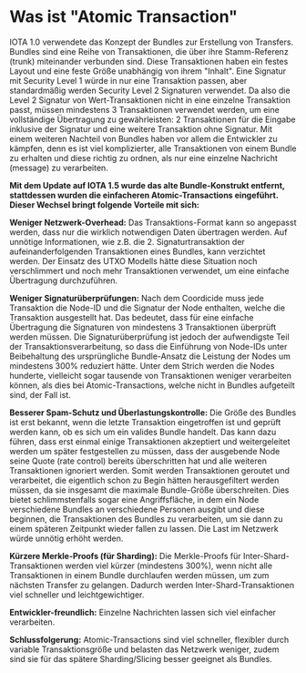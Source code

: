 <!--
---article_info
title: Was ist Chrysalis?
author: [author_1]
reviews: [DanieKrie, reviewer_2]
---
-->

# Was ist "Atomic Transaction"

IOTA 1.0 verwendete das Konzept der Bundles zur Erstellung von Transfers. Bundles sind eine Reihe von Transaktionen, die über ihre Stamm-Referenz (trunk) miteinander verbunden sind. Diese Transaktionen haben ein festes Layout und eine feste Größe unabhängig von ihrem "Inhalt". Eine Signatur mit Security Level 1 würde in nur eine Transaktion passen, aber standardmäßig werden Security Level 2 Signaturen verwendet. Da also die Level 2 Signatur von Wert-Transaktionen nicht in eine einzelne Transaktion passt, müssen mindestens 3 Transaktionen verwendet werden, um eine vollständige Übertragung zu gewährleisten: 2 Transaktionen für die Eingabe inklusive der Signatur und eine weitere Transaktion ohne Signatur. 
Mit einem weiteren Nachteil von Bundles haben vor allem die Entwickler zu kämpfen, denn es ist viel komplizierter, alle Transaktionen von einem Bundle zu erhalten und diese richtig zu ordnen, als nur eine einzelne Nachricht (message) zu verarbeiten.


**Mit dem Update auf IOTA 1.5 wurde das alte Bundle-Konstrukt entfernt, stattdessen wurden die einfacheren Atomic-Transactions eingeführt. Dieser Wechsel bringt folgende Vorteile mit sich:**

**Weniger Netzwerk-Overhead:** Das Transaktions-Format kann so angepasst werden, dass nur die wirklich notwendigen Daten übertragen werden. Auf unnötige Informationen, wie z.B. die 2. Signaturtransaktion der aufeinanderfolgenden Transaktionen eines Bundles, kann verzichtet werden. Der Einsatz des UTXO Modells hätte diese Situation noch verschlimmert und noch mehr Transaktionen verwendet, um eine einfache Übertragung durchzuführen.

**Weniger Signaturüberprüfungen:** Nach dem Coordicide muss jede Transaktion die Node-ID und die Signatur der Node enthalten, welche die Transaktion ausgestellt hat. Das bedeutet, dass für eine einfache Übertragung die Signaturen von mindestens 3 Transaktionen überprüft werden müssen. Die Signaturüberprüfung ist jedoch der aufwendigste Teil der Transaktionsverarbeitung, so dass die Einführung von Node-IDs unter Beibehaltung des ursprüngliche Bundle-Ansatz die Leistung der Nodes um mindestens 300% reduziert hätte. Unter dem Strich werden die Nodes hunderte, vielleicht sogar tausende von Transaktionen weniger verarbeiten können, als dies bei Atomic-Transactions, welche nicht in Bundles aufgeteilt sind, der Fall ist.

**Besserer Spam-Schutz und Überlastungskontrolle:** Die Größe des Bundles ist erst bekannt, wenn die letzte Transaktion eingetroffen ist und geprüft werden kann, ob es sich um ein valides Bundle handelt. Das kann dazu führen, dass erst einmal einige Transaktionen akzeptiert und weitergeleitet werden um später festgestellen zu müssen, dass der ausgebende Node seine Quote (rate control) bereits überschritten hat und alle weiteren Transaktionen ignoriert werden. Somit werden Transaktionen geroutet und verarbeitet, die eigentlich schon zu Begin hätten herausgefiltert werden müssen, da sie insgesamt die maximale Bundle-Größe überschreiten. Dies bietet schlimmstenfalls sogar eine Angriffsfläche, in dem ein Node verschiedene Bundles an verschiedene Personen ausgibt und diese beginnen, die Transaktionen des Bundles zu verarbeiten, um sie dann zu einem späteren Zeitpunkt wieder fallen zu lassen. Die Last im Netzwerk würde unnötig erhöht werden.

**Kürzere Merkle-Proofs (für Sharding):** Die Merkle-Proofs für Inter-Shard-Transaktionen werden viel kürzer (mindestens 300%), wenn nicht alle Transaktionen in einem Bundle durchlaufen werden müssen, um zum nächsten Transfer zu gelangen. Dadurch werden Inter-Shard-Transaktionen viel schneller und leichtgewichtiger.

**Entwickler-freundlich:** Einzelne Nachrichten lassen sich viel einfacher verarbeiten.


**Schlussfolgerung:** Atomic-Transactions sind viel schneller, flexibler durch variable Transaktionsgröße und belasten das Netzwerk weniger, zudem sind sie für das spätere Sharding/Slicing besser geeignet als Bundles.
